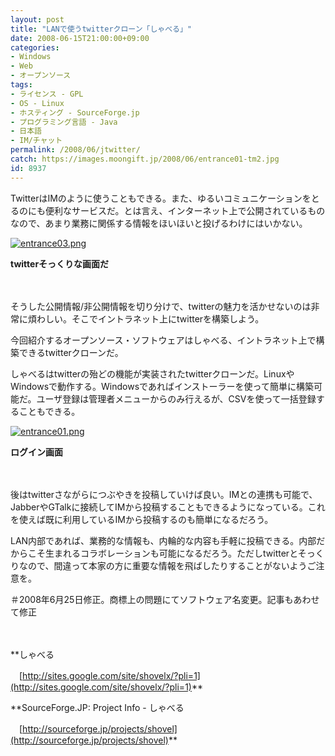 ```yaml
---
layout: post
title: "LANで使うtwitterクローン「しゃべる」"
date: 2008-06-15T21:00:00+09:00
categories:
- Windows
- Web
- オープンソース
tags: 
- ライセンス - GPL
- OS - Linux
- ホスティング - SourceForge.jp
- プログラミング言語 - Java
- 日本語
- IM/チャット
permalink: /2008/06/jtwitter/
catch: https://images.moongift.jp/2008/06/entrance01-tm2.jpg
id: 8937
---
```

TwitterはIMのように使うこともできる。また、ゆるいコミュニケーションをとるのにも便利なサービスだ。とは言え、インターネット上で公開されているものなので、あまり業務に関係する情報をほいほいと投げるわけにはいかない。

  

[![entrance03.png](https://images.moongift.jp/2008/06/entrance03-tm1.jpg)](https://images.moongift.jp/2008/06/entrance032.jpg)  
  
**twitterそっくりな画面だ**

  

　

  

そうした公開情報/非公開情報を切り分けで、twitterの魅力を活かせないのは非常に煩わしい。そこでイントラネット上にtwitterを構築しよう。

  

今回紹介するオープンソース・ソフトウェアはしゃべる、イントラネット上で構築できるtwitterクローンだ。

  
  
<!--more-->  

しゃべるはtwitterの殆どの機能が実装されたtwitterクローンだ。LinuxやWindowsで動作する。Windowsであればインストーラーを使って簡単に構築可能だ。ユーザ登録は管理者メニューからのみ行えるが、CSVを使って一括登録することもできる。

  

[![entrance01.png](https://images.moongift.jp/2008/06/entrance01-tm2.jpg)](https://images.moongift.jp/2008/06/entrance012.jpg)  
  
**ログイン画面**

  

　

  

後はtwitterさながらにつぶやきを投稿していけば良い。IMとの連携も可能で、JabberやGTalkに接続してIMから投稿することもできるようになっている。これを使えば既に利用しているIMから投稿するのも簡単になるだろう。

  

LAN内部であれば、業務的な情報も、内輪的な内容も手軽に投稿できる。内部だからこそ生まれるコラボレーションも可能になるだろう。ただしtwitterとそっくりなので、間違って本家の方に重要な情報を飛ばしたりすることがないようご注意を。

  

＃2008年6月25日修正。商標上の問題にてソフトウェア名変更。記事もあわせて修正

  

　

  

**しゃべる  
  
　[http://sites.google.com/site/shovelx/?pli=1](http://sites.google.com/site/shovelx/?pli=1)**

  

**SourceForge.JP: Project Info - しゃべる  
  
　[http://sourceforge.jp/projects/shovel](http://sourceforge.jp/projects/shovel)**

  
